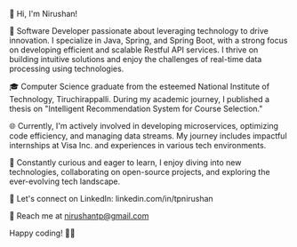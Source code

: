 👋 Hi, I'm Nirushan!

🚀 Software Developer passionate about leveraging technology to drive innovation. I specialize in Java, Spring, and Spring Boot, with a strong focus on developing efficient and scalable Restful API services. I thrive on building intuitive solutions and enjoy the challenges of real-time data processing using technologies.

🎓 Computer Science graduate from the esteemed National Institute of Technology, Tiruchirappalli. During my academic journey, I published a thesis on "Intelligent Recommendation System for Course Selection."

🌐 Currently, I'm actively involved in developing microservices, optimizing code efficiency, and managing data streams. My journey includes impactful internships at Visa Inc. and experiences in various tech environments.

🌱 Constantly curious and eager to learn, I enjoy diving into new technologies, collaborating on open-source projects, and exploring the ever-evolving tech landscape.

🔗 Let's connect on LinkedIn: linkedin.com/in/tpnirushan

📧 Reach me at nirushantp@gmail.com

Happy coding! 👨‍💻
